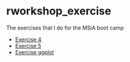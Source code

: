 # rworkshop_exercise
The exercises that I do for the MSiA boot camp


* [Exercise 4](https://github.com/johnnychiuchiu/rworkshop_exercise/blob/master/exercise4.R)
* [Exercise 5](https://github.com/johnnychiuchiu/rworkshop_exercise/blob/master/exercise5.Rmd)
* [Exercise ggplot](https://nuitrcs.github.io/ggplotworkshop/ggplot_exercises.html)
